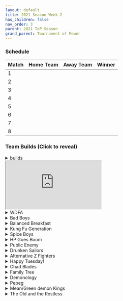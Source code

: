 ```yaml
---
layout: default
title: 2021 Season Week 2
has_children: false
nav_order: 3
parent: 2021 ToP Season
grand_parent: Tournament of Power
---
```


### Schedule

|Match          |  Home Team            | Away Team        | Winner          |
| :-------------| :---------------------| :----------------| :---------------|
| 1             |                       |                  |                 |
| 2             |                       |                  |                 |
| 3             |                       |                  |                 |
| 4             |                       |                  |                 |
| 5             |                       |                  |                 |
| 6             |                       |                  |                 |
| 7             |                       |                  |                 |
| 8             |                       |                  |                 |


### Team Builds (Click to reveal)

<details>
    <summary>builds</summary>


</details>

<iframe src="https://docs.google.com/document/d/e/2PACX-1vRy1_r3X5X4BzcVwOEARq4qCiM-Wp1F6Og4N97ORGuS8f4pG_Kd9TMIqby6wQ21SwELUUYI33LpEtDt/pub?embedded=true%22%3E"></iframe>


<details>
  <summary>WDFA</summary>

- Android 17
- Android 8
- Pilaf Machine

</details>

<details>
  <summary>Bad Boys</summary>

- Majin Buu
- Cui
- Vegeta (second form)

</details>

<details>
  <summary>Balanced Breakfast</summary>

- Jeice
- Bardock
- Syn Shenron

</details>

<details>
  <summary>Kung Fu Generation</summary>

- Pikkon
- Chi-Chi
- Pan 
</details>

<details>
  <summary>Spice Boys</summary>

- Cell
- Grandpa Gohan
- Burter

</details>

<details>
  <summary>HP Goes Boom</summary>

- Tien
- Android 16
- Chiaotzu

</details>

<details>
  <summary>Public Enemy</summary>

- Yajirobe
- Android 19
- Kid Trunks

</details>

<details>
  <summary>Drunken Sailors</summary>

- Cooler
- Scouter Vegeta
- Guldo

</details>

<details>
  <summary>Alternative Z Fighters</summary>

- General Blue
- Spopovich
- Mid Goku

</details>

<details>
  <summary>Happy Tuesday!</summary>

- Piccolo (End)
- Nam
- Master Roshi

</details>

<details>
  <summary>Chad Blades</summary>

- Vegito
- Salza
- Sword Trunks

</details>

<details>
  <summary>Family Tree</summary>

- Early Goku
- Goten
- Raditz

</details>

<details>
  <summary>Demonology</summary>

- Kid Buu
- Babidi
- Tambourine

</details>


<details>
  <summary>Pepeg</summary>

- Tapion
- Broly
- Supreme Kai

</details>

<details>
  <summary>Mean/Green demon Kings</summary>

- Dabura
- King Piccolo
- Saibaman

</details>

<details>
  <summary>The Old and the Restless</summary>

- Baby Vegeta
- Nail
- Zangya

</details>
